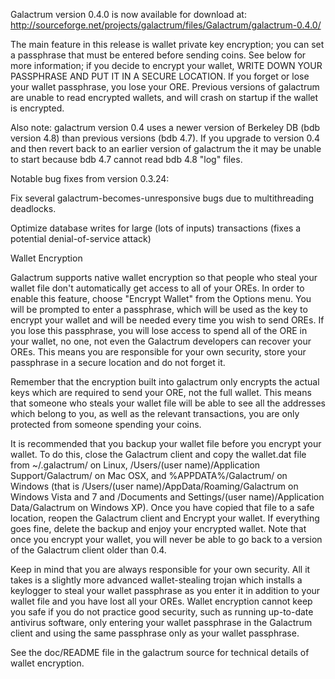 Galactrum version 0.4.0 is now available for download at:
http://sourceforge.net/projects/galactrum/files/Galactrum/galactrum-0.4.0/

The main feature in this release is wallet private key encryption;
you can set a passphrase that must be entered before sending coins.
See below for more information; if you decide to encrypt your wallet,
WRITE DOWN YOUR PASSPHRASE AND PUT IT IN A SECURE LOCATION. If you
forget or lose your wallet passphrase, you lose your ORE.
Previous versions of galactrum are unable to read encrypted wallets,
and will crash on startup if the wallet is encrypted.

Also note: galactrum version 0.4 uses a newer version of Berkeley DB
(bdb version 4.8) than previous versions (bdb 4.7). If you upgrade
to version 0.4 and then revert back to an earlier version of galactrum
the it may be unable to start because bdb 4.7 cannot read bdb 4.8
"log" files.


Notable bug fixes from version 0.3.24:

Fix several galactrum-becomes-unresponsive bugs due to multithreading
deadlocks.

Optimize database writes for large (lots of inputs) transactions
(fixes a potential denial-of-service attack)


Wallet Encryption

Galactrum supports native wallet encryption so that people who steal your
wallet file don't automatically get access to all of your OREs.
In order to enable this feature, choose "Encrypt Wallet" from the
Options menu.  You will be prompted to enter a passphrase, which
will be used as the key to encrypt your wallet and will be needed
every time you wish to send OREs.  If you lose this passphrase,
you will lose access to spend all of the ORE in your wallet,
no one, not even the Galactrum developers can recover your OREs.
This means you are responsible for your own security, store your
passphrase in a secure location and do not forget it.

Remember that the encryption built into galactrum only encrypts the
actual keys which are required to send your ORE, not the full
wallet.  This means that someone who steals your wallet file will
be able to see all the addresses which belong to you, as well as the
relevant transactions, you are only protected from someone spending
your coins.

It is recommended that you backup your wallet file before you
encrypt your wallet.  To do this, close the Galactrum client and
copy the wallet.dat file from ~/.galactrum/ on Linux, /Users/(user
name)/Application Support/Galactrum/ on Mac OSX, and %APPDATA%/Galactrum/
on Windows (that is /Users/(user name)/AppData/Roaming/Galactrum on
Windows Vista and 7 and /Documents and Settings/(user name)/Application
Data/Galactrum on Windows XP).  Once you have copied that file to a
safe location, reopen the Galactrum client and Encrypt your wallet.
If everything goes fine, delete the backup and enjoy your encrypted
wallet.  Note that once you encrypt your wallet, you will never be
able to go back to a version of the Galactrum client older than 0.4.

Keep in mind that you are always responsible for your own security.
All it takes is a slightly more advanced wallet-stealing trojan which
installs a keylogger to steal your wallet passphrase as you enter it
in addition to your wallet file and you have lost all your OREs.
Wallet encryption cannot keep you safe if you do not practice
good security, such as running up-to-date antivirus software, only
entering your wallet passphrase in the Galactrum client and using the
same passphrase only as your wallet passphrase.

See the doc/README file in the galactrum source for technical details
of wallet encryption.
